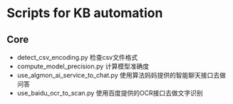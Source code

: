 # Scripts for KB automation
## Core
* detect_csv_encoding.py 检查csv文件格式
* compute_model_precision.py 计算模型准确度
* use_algmon_ai_service_to_chat.py 使用算法妈妈提供的智能聊天接口去做问答
* use_baidu_ocr_to_scan.py 使用百度提供的OCR接口去做文字识别